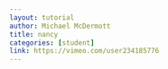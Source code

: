 ```yaml
---
layout: tutorial
author: Michael McDermott
title: nancy
categories: [student]
link: https://vimeo.com/user234185776
---
```

